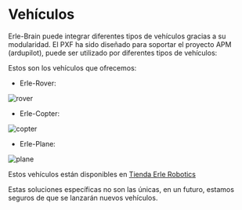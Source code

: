 # Vehículos

Erle-Brain puede integrar diferentes tipos de vehículos gracias a su modularidad. El PXF ha sido diseñado para soportar el proyecto APM (ardupilot), puede ser utilizado por diferentes tipos de vehículos:

Estos son los vehículos que ofrecemos:

- Erle-Rover:

![rover](../img/rover.png)


- Erle-Copter:

![copter](../img/copter.png)


- Erle-Plane:

![plane](../img/plane.jpg)


Estos vehículos están disponibles en [Tienda Erle Robotics](http://erlerobotics.com/blog/product-category/vehicles/)

Estas soluciones específicas no son las únicas, en un futuro, estamos seguros de que se lanzarán nuevos vehículos.
